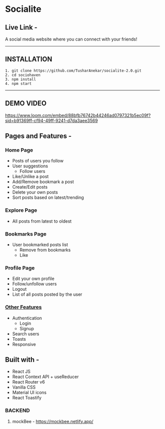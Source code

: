 # Socialite

## Live Link -

A social media website where you can connect with your friends!

---

## INSTALLATION

```
1. git clone https://github.com/TusharAnekar/socialite-2.0.git
2. cd sociohaven
3. npm install
4. npm start
```

---

## DEMO VIDEO

https://www.loom.com/embed/88bfb76742b44246ad0797321b5ec09f?sid=b91369ff-cf94-49ff-9241-d7da3aee3569

## Pages and Features -

### Home Page

- Posts of users you follow
- User suggestions
  - Follow users
- Like/Unlike a post
- Add/Remove bookmark a post
- Create/Edit posts
- Delete your own posts
- Sort posts based on latest/trending

### Explore Page

- All posts from latest to oldest

### Bookmarks Page

- User bookmarked posts list
  - Remove from bookmarks
  - Like

### Profile Page

- Edit your own profile
- Follow/unfollow users
- Logout
- List of all posts posted by the user

### [Other Features](https://socialite-tushar.netlify.app/)

- Authentication
  - Login
  - Signup
- Search users
- Toasts
- Responsive

## Built with -

- React JS
- React Context API + useReducer
- React Router v6
- Vanilla CSS
- Material UI icons
- React Toastify

### BACKEND

1. mockBee - https://mockbee.netlify.app/
